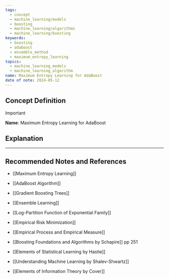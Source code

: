 ```yaml
---
tags:
  - concept
  - machine_learning/models
  - boosting
  - machine_learning/algorithms
  - machine_learning/boosting
keywords:
  - boosting
  - adaboost
  - ensemble_method
  - maximum_entropy_learning
topics:
  - machine_learning_models
  - machine_learning_algorithm
name: Maximum Entropy Learning for AdaBoost
date of note: 2024-05-12
---
```


## Concept Definition

>[!important]
>**Name**: Maximum Entropy Learning for AdaBoost








## Explanation





-----------
##  Recommended Notes and References


- [[Maximum Entropy Learning]]
- [[AdaBoost Algorithm]]
- [[Gradient Boosting Trees]]

- [[Ensemble Learning]]

- [[Log-Partition Function of Exponential Family]]


- [[Empirical Risk Minimization]]
- [[Empirical Process and Empirical Measure]]



- [[Boosting Foundations and Algorithms by Schapire]]  pp 251
- [[Elements of Statistical Learning by Hastie]]
- [[Understanding Machine Learning by Shalev-Shwartz]]
- [[Elements of Information Theory by Cover]]